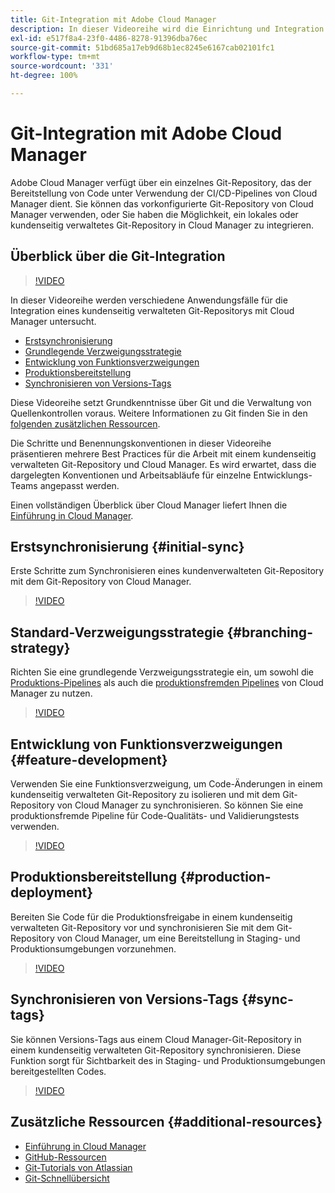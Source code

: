 ```yaml
---
title: Git-Integration mit Adobe Cloud Manager
description: In dieser Videoreihe wird die Einrichtung und Integration eines kundenseitig verwalteten (lokalen) Git-Repositorys mit Adobe Cloud Manager beschrieben.
exl-id: e517f8a4-23f0-4486-8278-91396dba76ec
source-git-commit: 51bd685a17eb9d68b1ec8245e6167cab02101fc1
workflow-type: tm+mt
source-wordcount: '331'
ht-degree: 100%

---
```



# Git-Integration mit Adobe Cloud Manager

Adobe Cloud Manager verfügt über ein einzelnes Git-Repository, das der Bereitstellung von Code unter Verwendung der CI/CD-Pipelines von Cloud Manager dient. Sie können das vorkonfigurierte Git-Repository von Cloud Manager verwenden, oder Sie haben die Möglichkeit, ein lokales oder kundenseitig verwaltetes Git-Repository in Cloud Manager zu integrieren.

## Überblick über die Git-Integration

>[!VIDEO](https://video.tv.adobe.com/v/33718?captions=ger)

In dieser Videoreihe werden verschiedene Anwendungsfälle für die Integration eines kundenseitig verwalteten Git-Repositorys mit Cloud Manager untersucht.

* [Erstsynchronisierung](#initial-sync)
* [Grundlegende Verzweigungsstrategie](#branching-strategy)
* [Entwicklung von Funktionsverzweigungen](#feature-development)
* [Produktionsbereitstellung](#production-deployment)
* [Synchronisieren von Versions-Tags](#sync-tags)

Diese Videoreihe setzt Grundkenntnisse über Git und die Verwaltung von Quellenkontrollen voraus. Weitere Informationen zu Git finden Sie in den [folgenden zusätzlichen Ressourcen](#additional-resources).

Die Schritte und Benennungskonventionen in dieser Videoreihe präsentieren mehrere Best Practices für die Arbeit mit einem kundenseitig verwalteten Git-Repository und Cloud Manager. Es wird erwartet, dass die dargelegten Konventionen und Arbeitsabläufe für einzelne Entwicklungs-Teams angepasst werden.

Einen vollständigen Überblick über Cloud Manager liefert Ihnen die [Einführung in Cloud Manager](/help/introduction.md).

## Erstsynchronisierung {#initial-sync}

Erste Schritte zum Synchronisieren eines kundenverwalteten Git-Repository mit dem Git-Repository von Cloud Manager.

>[!VIDEO](https://video.tv.adobe.com/v/33717/?quality=12&captions=ger)

## Standard-Verzweigungsstrategie {#branching-strategy}

Richten Sie eine grundlegende Verzweigungsstrategie ein, um sowohl die [Produktions-Pipelines](/help/using/production-pipelines.md) als auch die [produktionsfremden Pipelines](/help/using/non-production-pipelines.md) von Cloud Manager zu nutzen.

>[!VIDEO](https://video.tv.adobe.com/v/33716/?quality=12&captions=ger)

## Entwicklung von Funktionsverzweigungen {#feature-development}

Verwenden Sie eine Funktionsverzweigung, um Code-Änderungen in einem kundenseitig verwalteten Git-Repository zu isolieren und mit dem Git-Repository von Cloud Manager zu synchronisieren. So können Sie eine produktionsfremde Pipeline für Code-Qualitäts- und Validierungstests verwenden.

>[!VIDEO](https://video.tv.adobe.com/v/33715/?quality=12&captions=ger)

## Produktionsbereitstellung {#production-deployment}

Bereiten Sie Code für die Produktionsfreigabe in einem kundenseitig verwalteten Git-Repository vor und synchronisieren Sie mit dem Git-Repository von Cloud Manager, um eine Bereitstellung in Staging- und Produktionsumgebungen vorzunehmen.

>[!VIDEO](https://video.tv.adobe.com/v/328889/?quality=12&captions=ger)

## Synchronisieren von Versions-Tags {#sync-tags}

Sie können Versions-Tags aus einem Cloud Manager-Git-Repository in einem kundenseitig verwalteten Git-Repository synchronisieren. Diese Funktion sorgt für Sichtbarkeit des in Staging- und Produktionsumgebungen bereitgestellten Codes.

>[!VIDEO](https://video.tv.adobe.com/v/33713/?quality=12&captions=ger)

## Zusätzliche Ressourcen {#additional-resources}

* [Einführung in Cloud Manager](/help/introduction.md)
* [GitHub-Ressourcen](https://docs.github.com/de/get-started/getting-started-with-git/set-up-git)
* [Git-Tutorials von Atlassian](https://www.atlassian.com/git/tutorials/what-is-version-control)
* [Git-Schnellübersicht](https://education.github.com/git-cheat-sheet-education.pdf)
